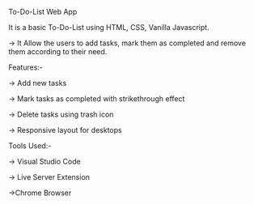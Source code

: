 To-Do-List Web App

It is a basic To-Do-List using HTML, CSS, Vanilla Javascript.

-> It Allow the users to add tasks, mark them as completed and remove them according to their need.

Features:-

-> Add new tasks

-> Mark tasks as completed with strikethrough effect

-> Delete tasks using trash icon

-> Responsive layout for desktops

Tools Used:-

-> Visual Studio Code

-> Live Server Extension

->Chrome Browser


